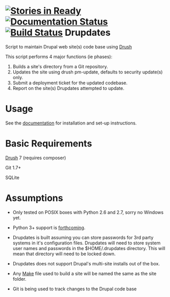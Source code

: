 [![Stories in Ready](https://badge.waffle.io/jalama/drupdates.png?label=ready&title=Ready)](https://waffle.io/jalama/drupdates)
[![Documentation Status](https://readthedocs.org/projects/drupdates/badge/?version=latest)](https://readthedocs.org/projects/drupdates/?badge=latest)
[![Build Status](https://travis-ci.org/jalama/drupdates.svg)](https://travis-ci.org/jalama/drupdates)
Drupdates
===========
Script to maintain Drupal web site(s) code base using [Drush](http://www.drush.org)

This script performs 4 major functions (ie phases):

1. Builds a site's directory from a Git repository.
2. Updates the site using drush pm-update, defaults to security update(s) only.
3. Submit a deployment ticket for the updated codebase.
4. Report on the site(s) Drupdates attempted to update.

Usage
============

See the [documentation](docs/index.md) for installation and set-up instructions.

Basic Requirements
============
[Drush](http://drush.org) 7 (requires composer)

Git 1.7+

SQLite

Assumptions
===========

- Only tested on POSIX boxes with Python 2.6 and 2.7, sorry no Windows yet.

- Python 3+ support is [forthcoming](https://github.com/jalama/drupdates/issues/15).

- Drupdates is built assuming you can store passwords for 3rd party systems in
it's configuration files.  Drupdates will need to store system user names
and passwords in the $HOME/.drupdates directory.  This will mean that directory
 will need to be locked down.

- Drupdates does not support Drupal's multi-site installs out of the box.

- Any [Make](docs/make.md) file used to build a site will be named the same as the site folder.

- Git is being used to track changes to the Drupal code base
